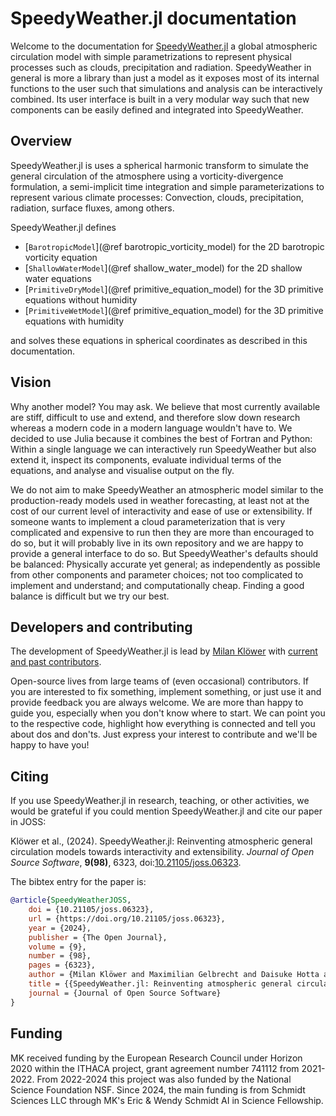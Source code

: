 # SpeedyWeather.jl documentation

Welcome to the documentation for [SpeedyWeather.jl](https://github.com/milankl/SpeedyWeather.jl) a global
atmospheric circulation model with simple parametrizations to represent physical processes such as clouds,
precipitation and radiation. SpeedyWeather in general is more a library than just a model as it exposes
most of its internal functions to the user such that simulations and analysis can be interactively
combined. Its user interface is built in a very modular way such that new components can be easily
defined and integrated into SpeedyWeather.

## Overview

SpeedyWeather.jl is uses a spherical harmonic transform to simulate
the general circulation of the atmosphere using a vorticity-divergence formulation,
a semi-implicit time integration and simple parameterizations to represent various
climate processes: Convection, clouds, precipitation, radiation, surface fluxes, among others.

SpeedyWeather.jl defines 
- [`BarotropicModel`](@ref barotropic_vorticity_model) for the 2D barotropic vorticity equation
- [`ShallowWaterModel`](@ref shallow_water_model) for the 2D shallow water equations
- [`PrimitiveDryModel`](@ref primitive_equation_model) for the 3D primitive equations without humidity
- [`PrimitiveWetModel`](@ref primitive_equation_model) for the 3D primitive equations with humidity

and solves these equations in spherical coordinates as described in this documentation.

## Vision

Why another model? You may ask. We believe that most currently available are stiff, difficult to use
and extend, and therefore slow down research whereas a modern code in a modern language wouldn't have to.
We decided to use Julia because it combines the best of Fortran and Python: Within a single language
we can interactively run SpeedyWeather but also extend it, inspect its components, evaluate
individual terms of the equations, and analyse and visualise output on the fly.

We do not aim to make SpeedyWeather an atmospheric model similar to the production-ready models used
in weather forecasting, at least not at the cost of our current level of interactivity and ease of
use or extensibility. If someone wants to implement a cloud parameterization that is very complicated
and expensive to run then they are more than encouraged to do so, but it will probably live in
its own repository and we are happy to provide a general interface to do so. But SpeedyWeather's
defaults should be balanced: Physically accurate yet general; as independently as possible from other
components and parameter choices; not too complicated to implement and understand; and computationally cheap.
Finding a good balance is difficult but we try our best. 

## Developers and contributing

The development of  SpeedyWeather.jl is lead by [Milan Klöwer](https://github.com/milankl) with
[current and past contributors](https://github.com/SpeedyWeather/SpeedyWeather.jl/graphs/contributors).

Open-source lives from large teams of (even occasional) contributors. If you are interested to
fix something, implement something, or just use it and provide feedback you are always welcome.
We are more than happy to guide you, especially when you don't know where to start.
We can point you to the respective code, highlight how everything is connected and tell you
about dos and don'ts. Just express your interest to contribute and we'll be happy to have you!

## Citing

If you use SpeedyWeather.jl in research, teaching, or other activities, we would be grateful 
if you could mention SpeedyWeather.jl and cite our paper in JOSS:

Klöwer et al., (2024). SpeedyWeather.jl: Reinventing atmospheric general circulation models towards interactivity and extensibility. _Journal of Open Source Software_, **9(98)**, 6323, doi:[10.21105/joss.06323](https://doi.org/10.21105/joss.06323).

The bibtex entry for the paper is:

```bibtex
@article{SpeedyWeatherJOSS,
    doi = {10.21105/joss.06323},
    url = {https://doi.org/10.21105/joss.06323},
    year = {2024},
    publisher = {The Open Journal},
    volume = {9},
    number = {98},
    pages = {6323},
    author = {Milan Klöwer and Maximilian Gelbrecht and Daisuke Hotta and Justin Willmert and Simone Silvestri and Gregory L. Wagner and Alistair White and Sam Hatfield and Tom Kimpson and Navid C. Constantinou and Chris Hill},
    title = {{SpeedyWeather.jl: Reinventing atmospheric general circulation models towards interactivity and extensibility}},
    journal = {Journal of Open Source Software}
}
```

## Funding

MK received funding by the European Research Council under Horizon 2020 within the ITHACA project,
grant agreement number 741112 from 2021-2022. From 2022-2024 this project was also funded by the
National Science Foundation NSF. Since 2024, the main funding is from Schmidt Sciences LLC through
MK's Eric & Wendy Schmidt AI in Science Fellowship.
